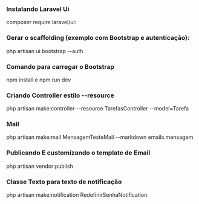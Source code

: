 ### Instalando Laravel Ui

composer require laravel/ui:

### Gerar o scaffolding (exemplo com Bootstrap e autenticação):

php artisan ui bootstrap --auth

### Comando para carregar o Bootstrap

npm install e npm run dev

### Criando Controller estilo --resource

 php artisan make:controller --resource TarefasController --model=Tarefa

 ### Mail

 php artisan make:mail MensagemTesteMail --markdown emails.mensagem

 ### Publicando E customizando o template de Email

 php artisan vendor:publish

 ### Classe Texto para texto de notificação

php artisan make:notification RedefinirSenhaNotification

